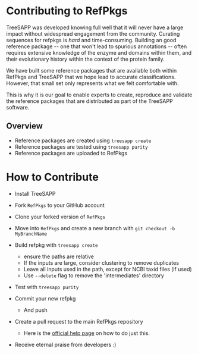 # Contributing to RefPkgs

TreeSAPP was developed knowing full well that it will never have a large impact without widespread engagement from the community.
Curating sequences for refpkgs is *hard* and time-consuming. Building an good reference package -- one that won't lead to spurious annotations --
often requires extensive knowledge of the enzyme and domains within them,
and their evolutionary history within the context of the protein family.

We have built some reference packages that are available both within RefPkgs and TreeSAPP that we hope lead to accurate classifications.
However, that small set only represents what we felt comfortable with.

This is why it is our goal to enable experts to create, reproduce and validate the reference packages that are distributed as part of the TreeSAPP software.

## Overview

- Reference packages are created using `treesapp create`
- Reference packages are tested using `treesapp purity`
- Reference packages are uploaded to RefPkgs

# How to Contribute

- Install TreeSAPP

- Fork `RefPkgs` to your GitHub account

- Clone your forked version of `RefPkgs`

- Move into `RefPkgs` and create a new branch with `git checkout -b MyBranchName`

- Build refpkg with `treesapp create`
    - ensure the paths are relative
    - If the inputs are large, consider clustering to remove duplicates
    - Leave all inputs used in the path, except for NCBI taxid files (if used)
    - Use `--delete` flag to remove the 'intermediates' directory

- Test with `treesapp purity`

- Commit your new refpkg
    - And push

- Create a pull request to the main RefPkgs repository
    - Here is the [official help page](https://help.github.com/en/github/collaborating-with-issues-and-pull-requests/creating-a-pull-request-from-a-fork) on how to do just this.

- Receive eternal praise from developers :)
